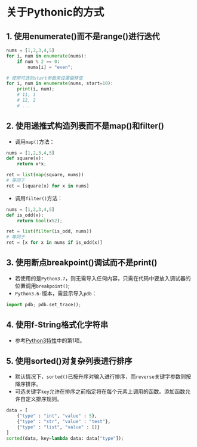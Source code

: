 # 关于Pythonic的方式

## 1. 使用enumerate()而不是range()进行迭代
```py
nums = [1,2,3,4,5]
for i, num in enumerate(nums):
	if num % 2 == 0:
		nums[i] = "even";

# 使用可选的start参数来设置偏移值
for i, num in enumerate(nums, start=10):
	print(i, num);
	# 11, 1
	# 12, 2
	# ...

```

## 2. 使用递推式构造列表而不是map()和filter()
  * 调用`map()`方法：
```py
nums = [1,2,3,4,5]
def square(x):
	return x*x;

ret = list(map(square, nums))
# 等同于
ret = [square(x) for x in nums]
```

  * 调用`filter()`方法：
```py
nums = [1,2,3,4,5]
def is_odd(x):
	return bool(x%2);

ret = list(filter(is_odd, nums))
# 等同于
ret = [x for x in nums if is_odd(x)]
```

## 3. 使用断点breakpoint()调试而不是print()
  * 若使用的是`Python3.7`，则无需导入任何内容，只需在代码中要放入调试器的位置调用`breakpoint()`;
  * `Python3.6-`版本，需显示导入`pdb`：
```py
import pdb; pdb.set_trace();
```

## 4. 使用f-String格式化字符串
  * 参考[Python3特性](python3_feature.md)中的第1项。

## 5. 使用sorted()对复杂列表进行排序
  * 默认情况下，`sorted()`已按升序对输入进行排序，而`reverse`关键字参数则按降序排序。
  * 可选关键字`key`允许在排序之前指定将在每个元素上调用的函数。添加函数允许自定义排序规则。
```py
data = [
	{"type" : "int", "value" : 5},
	{"type" : "str", "value" : "test"},
	{"type" : "list", "value" : []}
]
sorted(data, key=lambda data: data["type"]);
```